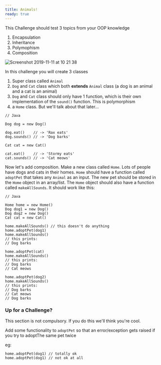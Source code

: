 ```yaml
---
title: Animals!
ready: true
---
```


This Challenge should test 3 topics from your OOP knowledge

1. Encapsulation
2. Inheritance
3. Polymophism
4. Composition

![Screenshot 2019-11-11 at 10 21 38](https://user-images.githubusercontent.com/47598382/68578218-40542900-047a-11ea-9da8-02ed02d0c798.png)

In this challenge you will create 3 classes

1. Super class called `Animal`
2. `Dog` and `Cat` class which both **extends** `Animal` class (a dog is an animal and a cat is an animal)
3. `Dog` and `Cat` class should only have 1 function, which is their own implementation of the `sound()` function. This is polymorphism
4. a `Home` class. But we'll talk about that later...

```
// Java

Dog dog = new Dog()

dog.eat()    // -> 'Rax eats'
dog.sounds() // -> 'Dog barks'

Cat cat = new Cat()

cat.eat()    // -> 'Stormy eats'
cat.sounds() // -> 'Cat meows'
```

Now let's add composition. Make a new class called `Home`. Lots of people have dogs and cats in their homes. `Home` should have a function called `adoptPet` that takes any `Animal` as an input. The new pet should be stored in the `Home` object in an array/list. The `Home` object should also have a function called `makeAllSounds`. It should work like this:

```
// Java

Home home = new Home()
Dog dog1 = new Dog()
Dog dog2 = new Dog()
Cat cat = new Cat()

home.makeAllSounds() // this doesn't do anything
home.adoptPet(dog1)
home.makeAllSounds()
// this prints:
// Dog barks

home.adoptPet(cat)
home.makeAllSounds()
// this prints:
// Dog barks
// Cat meows

home.adoptPet(dog2)
home.makeAllSounds()
// this prints:
// Dog barks
// Cat meows
// Dog barks
```

### Up for a Challenge?

This section is not compulsory. If you do this we'll think you're cool.

Add some functionality to `adoptPet` so that an error/exception gets raised if you try to adoptThe same pet twice

eg:

```
home.adoptPet(dog1) // totally ok
home.adoptPet(dog1) // not ok at all
```
